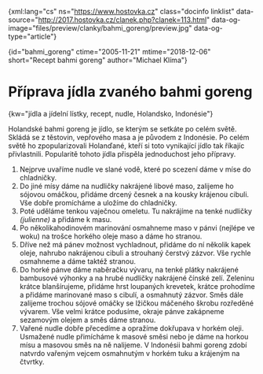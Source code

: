 
{xml:lang="cs" ns="https://www.hostovka.cz" class="docinfo linklist" data-source="http://2017.hostovka.cz/clanek.php?clanek=113.html" data-og-image="files/preview/clanky/bahmi_goreng/preview.jpg" data-og-type="article"}

{id="bahmi\_goreng" ctime="2005-11-21" mtime="2018-12-06" short="Recept bahmi goreng" author="Michael Klíma"}

# Příprava jídla zvaného bahmi goreng

{kw="jídla a jídelní lístky, recept, nudle, Holandsko, Indonésie"}

Holandské bahmi goreng je jídlo, se kterým se setkáte po celém světě. Skládá se z těstovin, vepřového masa a je původem z Indonésie. Po celém světě ho zpopularizovali Holanďané, kteří si toto vynikající jídlo tak říkajíc přivlastnili. Popularitě tohoto jídla přispěla jednoduchost jeho přípravy.

 1. Nejprve uvaříme nudle ve slané vodě, které po scezení dáme v míse do chladničky.
 2. Do jiné mísy dáme na nudličky nakrájené libové maso, zalijeme ho sójovou omáčkou, přidáme drcený česnek a na kousky krájenou cibuli. Vše dobře promícháme a uložíme do chladničky.
 3. Poté uděláme tenkou vaječnou omeletu. Tu nakrájíme na tenké nudličky _(julienne)_ a přidáme k masu.
 4. Po několikahodinovém marinování osmahneme maso v pánvi (nejlépe ve woku) na trošce horkého oleje maso a dáme ho stranou.
 5. Dříve než má pánev možnost vychladnout, přidáme do ní několik kapek oleje, nahrubo nakrájenou cibuli a strouhaný čerstvý zázvor. Vše rychle osmahneme a dáme taktéž stranou.
 6. Do horké pánve dáme naběračku vývaru, na tenké plátky nakrájené bambusové výhonky a na hrubé nudličky nakrájené čínské zelí. Zeleninu krátce blanšírujeme, přidáme hrst loupaných krevetek, krátce prohodíme a přidáme marinované maso s cibulí, a osmahnutý zázvor. Směs dále zalijeme trochou sójové omáčky se lžičkou máčeného škrobu rozředěné vývarem. Vše velmi krátce podusíme, okraje pánve zakápneme sezamovým olejem a směs dáme stranou.
 7. Vařené nudle dobře přecedíme a opražíme dokřupava v horkém oleji. Usmažené nudle přimícháme k masové směsi nebo je dáme na horkou mísu a masovou směs na ně nalijeme. V Indonésii bahmi goreng zdobí natvrdo vařeným vejcem osmahnutým v horkém tuku a krájeným na čtvrtky.

